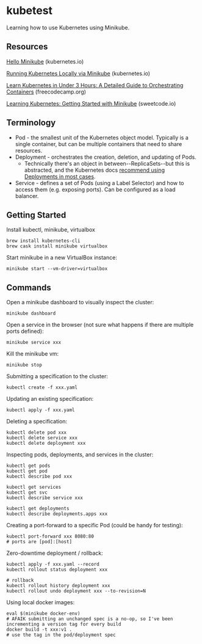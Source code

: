 # kubetest

Learning how to use Kubernetes using Minikube.

## Resources

[Hello Minikube](https://kubernetes.io/docs/tutorials/hello-minikube) (kubernetes.io)

[Running Kubernetes Locally via Minikube](https://kubernetes.io/docs/setup/minikube/) (kubernetes.io)

[Learn Kubernetes in Under 3 Hours: A Detailed Guide to Orchestrating Containers](https://medium.freecodecamp.org/learn-kubernetes-in-under-3-hours-a-detailed-guide-to-orchestrating-containers-114ff420e882) (freecodecamp.org)

[Learning Kubernetes: Getting Started with Minikube](https://sweetcode.io/learning-kubernetes-getting-started-minikube/) (sweetcode.io)

## Terminology

* Pod - the smallest unit of the Kubernetes object model. Typically is a single container, but can be multiple containers that need to share resources.
* Deployment - orchestrates the creation, deletion, and updating of Pods.
  * Technically there's an object in between--ReplicaSets--but this is abstracted, and the Kubernetes docs [recommend using Deployments in most cases](https://kubernetes.io/docs/concepts/workloads/controllers/replicaset/#when-to-use-a-replicaset).
* Service - defines a set of Pods (using a Label Selector) and how to access them (e.g. exposing ports). Can be configured as a load balancer.

## Getting Started

Install kubectl, minikube, virtualbox

```
brew install kubernetes-cli
brew cask install minikube virtualbox
```

Start minikube in a new VirtualBox instance:

```
minikube start --vm-driver=virtualbox
```

## Commands

Open a minikube dashboard to visually inspect the cluster:

```
minikube dashboard
```

Open a service in the browser (not sure what happens if there are multiple ports defined):

```
minikube service xxx
```

Kill the minikube vm:

```
minikube stop
```

Submitting a specification to the cluster:

```
kubectl create -f xxx.yaml
```

Updating an existing specification:

```
kubectl apply -f xxx.yaml
```

Deleting a specification:

```
kubectl delete pod xxx
kubectl delete service xxx
kubectl delete deployment xxx
```

Inspecting pods, deployments, and services in the cluster:

```
kubectl get pods
kubectl get pod
kubectl describe pod xxx

kubectl get services
kubectl get svc
kubectl describe service xxx

kubectl get deployments
kubectl describe deployments.apps xxx
```

Creating a port-forward to a specific Pod (could be handy for testing):

```
kubectl port-forward xxx 8080:80
# ports are [pod]:[host]
```

Zero-downtime deployment / rollback:

```
kubectl apply -f xxx.yaml --record
kubectl rollout status deployment xxx

# rollback
kubectl rollout history deployment xxx
kubectl rollout undo deployment xxx --to-revision=N
```

Using local docker images:

```
eval $(minikube docker-env)
# AFAIK submitting an unchanged spec is a no-op, so I've been incrementing a version tag for every build
docker build -t xxx:v1 .
# use the tag in the pod/deployment spec
```